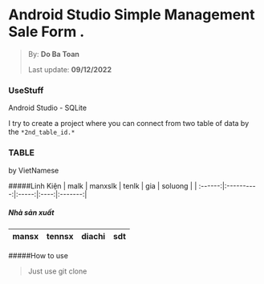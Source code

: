 # Android Studio Simple Management Sale Form .

> 
> By: **Do Ba Toan**
> 
> Last update: **09/12/2022**

### UseStuff  
Android Studio - SQLite 

I try to create a project where you can connect from two table of data by the `*2nd_table_id.*`

### TABLE
 by VietNamese 
 
#####Linh Kiện
|   malk  |  manxslk   | tenlk |  gia | soluong |
| :------:|:----------:|:-----:|:----:|:-------:|


##### Nhà sản xuất
|  mansx  |    tennsx  | diachi|  sdt |
| :------:|:----------:|:-----:|:----:|


#####How to use
>
> Just use 
git clone
>
 
